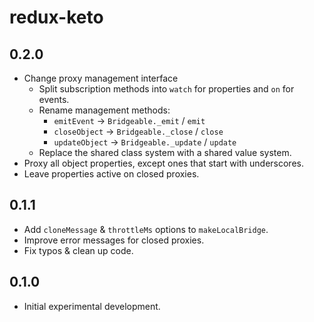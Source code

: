 # redux-keto

## 0.2.0

* Change proxy management interface
  * Split subscription methods into `watch` for properties and `on` for events.
  * Rename management methods:
    * `emitEvent` -> `Bridgeable._emit` / `emit`
    * `closeObject` -> `Bridgeable._close` / `close`
    * `updateObject` -> `Bridgeable._update` / `update`
  * Replace the shared class system with a shared value system.
* Proxy all object properties, except ones that start with underscores.
* Leave properties active on closed proxies.

## 0.1.1

* Add `cloneMessage` & `throttleMs` options to `makeLocalBridge`.
* Improve error messages for closed proxies.
* Fix typos & clean up code.

## 0.1.0

* Initial experimental development.
